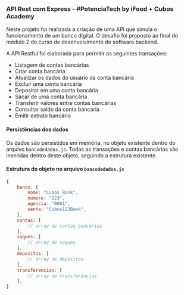 ### API Rest com Express - #PotenciaTech by iFood + Cubos Academy

Neste projeto foi realizada a criação de uma API que simula o funcionamento de um banco digital.
O desafio foi proposto ao final do módulo 2 do curso de desenvolvimento de software backend.

A API Restful foi elaborada para permitir as seguintes transações:
-   Listagem de contas bancárias
-   Criar conta bancária
-   Atualizar os dados do usuário da conta bancária
-   Excluir uma conta bancária
-   Depositar em uma conta bancária
-   Sacar de uma conta bancária
-   Transferir valores entre contas bancárias
-   Consultar saldo da conta bancária
-   Emitir extrato bancário

#### Persistências dos dados

Os dados são persistidos em memória, no objeto existente dentro do arquivo `bancodedados.js`. Todas as transações e contas bancárias são inseridas dentro deste objeto, seguindo a estrutura existente.

#### Estrutura do objeto no arquivo `bancodedados.js`

```javascript
{
    banco: {
        nome: "Cubos Bank",
        numero: "123",
        agencia: "0001",
        senha: "Cubos123Bank",
    },
    contas: [
        // array de contas bancárias
    ],
    saques: [
        // array de saques
    ],
    depositos: [
        // array de depósitos
    ],
    transferencias: [
        // array de transferências
    ],
}
```